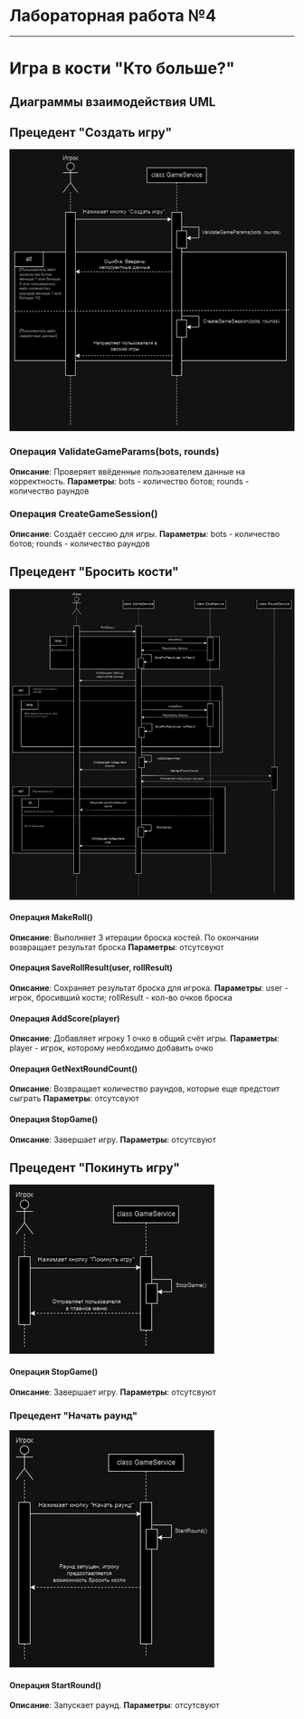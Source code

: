 # Лабораторная работа №4
-------------------------------------------------
# Игра в кости "Кто больше?"
## Диаграммы взаимодействия UML
## Прецедент "Создать игру"
![create](<./laba4/create.png>)

### Операция **ValidateGameParams(bots, rounds)**
**Описание**: Проверяет ввёденные пользователем данные на корректность.
**Параметры**: bots - количество ботов; rounds - количество раундов

### Операция **CreateGameSession()**
**Описание**: Создаёт сессию для игры.
**Параметры**: bots - количество ботов; rounds - количество раундов

## Прецедент "Бросить кости"
![brosok](<./laba4/brosok.png>)

#### Операция **MakeRoll()**
**Описание**: Выполняет 3 итерации броска костей. По окончании возвращает результат броска
**Параметры**: отсутсвуют

#### Операция **SaveRollResult(user, rollResult)**
**Описание**: Сохраняет результат броска для игрока.
**Параметры**: user - игрок, бросивший кости; rollResult - кол-во очков броска

#### Операция **AddScore(player)**
**Описание**: Добавляет игроку 1 очко в общий счёт игры.
**Параметры**: player - игрок, которому необходимо добавить очко

#### Операция **GetNextRoundCount()**
**Описание**: Возвращает количество раундов, которые еще предстоит сыграть
**Параметры**: отсутсвуют

#### Операция **StopGame()**
**Описание**: Завершает игру.
**Параметры**: отсутсвуют


## Прецедент "Покинуть игру"
![leave](<./laba4/leave.png>)

#### Операция **StopGame()**
**Описание**: Завершает игру.
**Параметры**: отсутсвуют


### Прецедент "Начать раунд"
![start](<./laba4/start.png>)

#### Операция **StartRound()**
**Описание**: Запускает раунд.
**Параметры**: отсутсвуют



